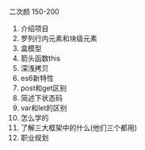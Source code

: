 二次颜 150-200           
1. 介绍项目
2. 罗列行内元素和块级元素
3. 盒模型
4. 箭头函数this
5. 深浅拷贝
6. es6新特性
7. post和get区别
8. 简述下状态码
9. var和let的区别
10. 怎么学的
11. 了解三大框架中的什么(他们三个都用)
12. 职业规划

